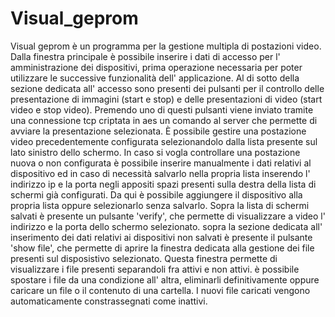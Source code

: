# Visual_geprom

Visual geprom è un programma per la gestione multipla di postazioni video.
Dalla finestra principale è possibile inserire i dati di accesso per l' amministrazione dei dispositivi, prima operazione necessaria
per poter utilizzare le successive funzionalità dell' applicazione.
Al di sotto della sezione dedicata all' accesso sono presenti dei pulsanti per il controllo delle presentazione di immagini (start e stop) e delle presentazioni di video (start video e stop video). Premendo uno di questi pulsanti viene inviato tramite una connessione tcp criptata in aes un comando al server che permette di avviare la presentazione selezionata.
È possibile gestire una postazione video precedentemente configurata selezionandolo dalla lista presente sul lato sinistro dello
schermo. In caso si vogla controllare una postazione nuova o non configurata è possibile inserire manualmente i dati relativi al
dispositivo ed in caso di necessità salvarlo nella propria lista inserendo l' indirizzo ip e la porta negli appositi spazi presenti sulla destra della lista di schermi già configurati. Da qui è possibile aggiungere il dispositivo alla propria lista oppure selezionarlo senza salvarlo.
Sopra la lista di schermi salvati è presente un pulsante 'verify', che permette di visualizzare a video l' indirizzo e la porta dello schermo selezionato.
sopra la sezione dedicata all' inserimento dei dati relativi ai dispositivi non salvati è presente il pulsante 'show file', che permette di aprire la finestra dedicata alla gestione dei file presenti sul disposistivo selezionato.
Questa finestra permette di visualizzare i file presenti separandoli fra attivi e non attivi. è possibile spostare i file da una condizione all' altra, eliminarli definitivamente oppure caricare un file o il contenuto di una cartella. I nuovi file caricati vengono automaticamente constrassegnati come inattivi. 
